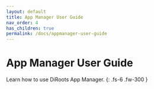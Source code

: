 ```yaml
---
layout: default
title: App Manager User Guide
nav_order: 4
has_children: true
permalink: /docs/appmanager-user-guide
---
```


# App Manager User Guide

Learn how to use DiRoots App Manager.
{: .fs-6 .fw-300 }

